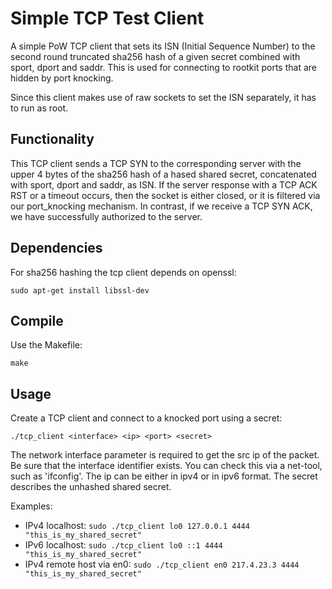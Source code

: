 # Simple TCP Test Client

A simple PoW TCP client that sets its ISN (Initial Sequence Number)
to the second round truncated sha256 hash of a given secret combined with sport, dport and saddr. This is used
for connecting to rootkit ports that are hidden by port knocking.

Since this client makes use of raw sockets to set the ISN separately,
it has to run as root.

## Functionality
This TCP client sends a TCP SYN to the corresponding server with the upper 4 bytes of the
sha256 hash of a hased shared secret, concatenated with sport, dport and saddr, as ISN.
If the server response with a TCP ACK RST or a timeout occurs, then the socket is either closed,
or it is filtered via our port_knocking mechanism.
In contrast, if we receive a TCP SYN ACK, we have successfully authorized to the server.

## Dependencies
For sha256 hashing the tcp client depends on openssl:

``sudo apt-get install libssl-dev``

## Compile
Use the Makefile:

``make``

## Usage
Create a TCP client and connect to a knocked port using a secret:

``./tcp_client <interface> <ip> <port> <secret>``

The network interface parameter is required to get the src ip of the packet. Be sure that
the interface identifier exists. You can check this via a net-tool, such as 'ifconfig'.
The ip can be either in ipv4 or in ipv6 format. The secret describes the unhashed shared secret.

Examples:
* IPv4 localhost: ``sudo ./tcp_client lo0 127.0.0.1 4444 "this_is_my_shared_secret"``
* IPv6 localhost: ``sudo ./tcp_client lo0 ::1 4444 "this_is_my_shared_secret"``
* IPv4 remote host via en0: ``sudo ./tcp_client en0 217.4.23.3 4444 "this_is_my_shared_secret"``
